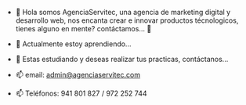 - 👋 Hola somos AgenciaServitec, una agencia de marketing digital y desarrollo web, nos encanta crear e innovar productos técnologicos, tienes alguno en mente? contáctamos... 👀

- 🌱 Actualmente estoy aprendiendo...
- 💞️ Estas estudiando y deseas realizar tus practicas, contáctanos... 
- 📫 email: admin@agenciaservitec.com
- 📫 Teléfonos: 941 801 827 / 972 252 744

